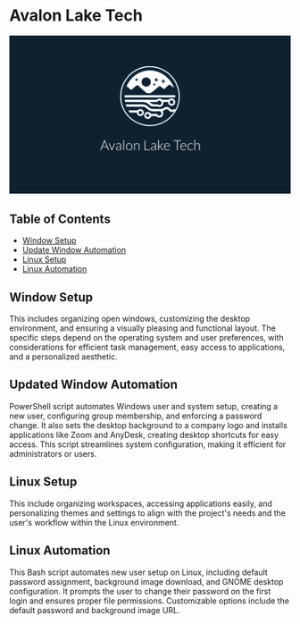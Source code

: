 # Avalon Lake Tech


![Avalon Lake Desktop](https://github.com/avalon-lake-tech/mrbeast-scripts/blob/main/avalonlake-desktop.png?raw=true)

## Table of Contents

- [Window Setup](#window-setup)
- [Update Window Automation](#update-window-automation)
- [Linux Setup](#linux-setup)
- [Linux Automation](Linux-automation)

## Window Setup

This includes organizing open windows, customizing the desktop environment, and ensuring a visually pleasing and functional layout. The specific steps depend on the operating system and user preferences, with considerations for efficient task management, easy access to applications, and a personalized aesthetic.

## Updated Window Automation

PowerShell script automates Windows user and system setup, creating a new user, configuring group membership, and enforcing a password change. It also sets the desktop background to a company logo and installs applications like Zoom and AnyDesk, creating desktop shortcuts for easy access. This script streamlines system configuration, making it efficient for administrators or users.

## Linux Setup

This include organizing workspaces, accessing applications easily, and personalizing themes and settings to align with the project's needs and the user's workflow within the Linux environment.

## Linux Automation
This Bash script automates new user setup on Linux, including default password assignment, background image download, and GNOME desktop configuration. It prompts the user to change their password on the first login and ensures proper file permissions. Customizable options include the default password and background image URL.













